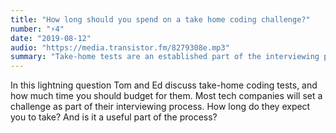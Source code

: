 ```yaml
---
title: "How long should you spend on a take home coding challenge?"
number: "⚡️4"
date: "2019-08-12"
audio: "https://media.transistor.fm/8279308e.mp3"
summary: "Take-home tests are an established part of the interviewing process"
---
```


In this lightning question Tom and Ed discuss take-home coding tests, and how much time you should budget for them. Most tech companies will set a challenge as part of their interviewing process. How long do they expect you to take? And is it a useful part of the process?
